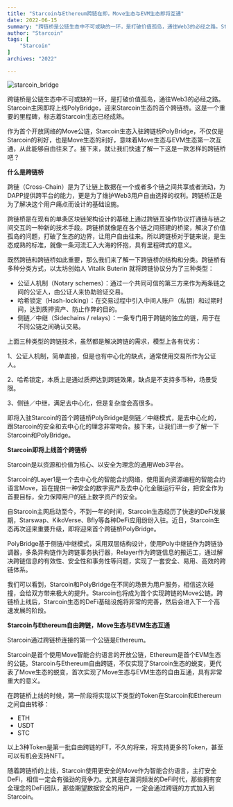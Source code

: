 ```yaml
---
title: "Starcoin与Ethereum跨链在即，Move生态与EVM生态即将互通"
date: 2022-06-15
summary: "跨链桥是公链生态中不可或缺的一环，是打破价值孤岛，通往Web3的必经之路。Starcoin主网即将上线PolyBridge，迎来Starcoin生态的首个跨链桥。这是一个重要的里程碑...."
author: "Starcoin"
tags: [
    "Starcoin"
]
archives: "2022"

---
```


![starcoin_bridge](/images/hackathon/starcoin_bridge.jpeg)

跨链桥是公链生态中不可或缺的一环，是打破价值孤岛，通往Web3的必经之路。Starcoin主网即将上线PolyBridge，迎来Starcoin生态的首个跨链桥。这是一个重要的里程碑，标志着Starcoin生态已经成熟。

作为首个开放网络的Move公链，Starcoin生态入驻跨链桥PolyBridge，不仅仅是Starcoin的利好，也是Move生态的利好，意味着Move生态与EVM生态第一次互通，从此能够自由往来了。接下来，就让我们快速了解一下这是一款怎样的跨链桥吧？

**什么是跨链桥**

跨链（Cross-Chain）是为了让链上数据在一个或者多个链之间共享或者流动，为DAPP提供跨平台的能力，更是为了维护Web3用户自由选择的权利。跨链桥正是为了解决这个用户痛点而设计的基础设施。

跨链桥是在现有的单条区块链架构设计的基础上通过跨链互操作协议打通链与链之间交互的一种新的技术手段。跨链桥就像是在各个链之间搭建的桥梁，解决了价值孤岛的问题，打破了生态的边界，让用户自由往来。所以跨链桥对于链来说，是生态成熟的标准，就像一条河流汇入大海的怀抱，具有里程碑式的意义。

既然跨链和跨链桥如此重要，那么我们来了解一下跨链桥的结构和分类。跨链桥有多种分类方式，以太坊创始人 Vitalik Buterin 就将跨链协议分为了三种类型：

- 公证人机制（Notary schemes）：通过一个共同可信的第三方来作为两条链之间的公证人，由公证人来协助验证交易。
- 哈希锁定（Hash-locking）：在交易过程中引入中间人账户（私钥）和过期时间，达到质押资产、防止作弊的目的。
- 侧链／中继（Sidechains / relays）：一条专门用于跨链的独立的链，用于在不同公链之间确认交易。

上面三种类型的跨链技术，虽然都是解决跨链的需求，模型上各有优劣：

1、公证人机制，简单直接，但是也有中心化的缺点，通常使用交易所作为公证人。

2、哈希锁定，本质上是通过质押达到跨链效果，缺点是不支持多币种，场景受限。

3、侧链／中继，满足去中心化，但是复杂度会高很多。

即将入驻Starcoin的首个跨链桥PolyBridge是侧链／中继模式，是去中心化的，跟Starcoin的安全和去中心化的理念非常吻合。接下来，让我们进一步了解一下Starcoin和PolyBridge。

**Starcoin即将上线首个跨链桥**

Starcoin是以资源和价值为核心、以安全为理念的通用Web3平台。

Starcoin的Layer1是一个去中心化的智能合约网络，使用面向资源编程的智能合约语言Move，旨在提供一种安全的数字资产及去中心化金融运行平台，把安全作为首要目标，全力保障用户的链上数字资产的安全。

自Starcoin主网启动至今，不到一年的时间，Starcoin生态经历了快速的DeFi发展期，Starswap、KikoVerse、Bfly等各种DeFi应用纷纷入驻。近日，Starcoin生态再次迎来重要升级，即将迎来首个跨链桥PolyBridge。

PolyBridge基于侧链/中继模式，采用双层结构设计，使用Poly中继链作为跨链协调器，多条异构链作为跨链事务执行器，Relayer作为跨链信息的搬运工，通过解决跨链信息的有效性、安全性和事务性等问题，实现了一套安全、易用、高效的跨链体系。

我们可以看到，Starcoin和PolyBridge在不同的场景为用户服务，相信这次碰撞，会给双方带来极大的提升。Starcoin也将成为首个实现跨链的Move公链。跨链桥上线后，Starcoin生态的DeFi基础设施将非常的完善，然后会进入下一个高速发展的阶段。

**Starcoin与Ethereum自由跨链，Move生态与EVM生态互通**

Starcoin通过跨链桥连接的第一个公链是Ethereum。

Starcoin是首个使用Move智能合约语言的开放公链，Ethereum是首个EVM生态的公链。Starcoin与Ethereum自由跨链，不仅实现了Starcoin生态的蜕变，更代表了Move生态的蜕变，首次实现了Move生态与EVM生态的自由互通，具有非常重大的意义。

在跨链桥上线的时候，第一阶段将实现以下类型的Token在Starcoin和Ethereum之间自由转移：

- ETH
- USDT
- STC

以上3种Token是第一批自由跨链的FT，不久的将来，将支持更多的Token，甚至可以有机会支持NFT。

随着跨链桥的上线，Starcoin使用更安全的Move作为智能合约语言，主打安全DeFi，相信一定会有强劲的竞争力。尤其是在漏洞频发的DeFi时代，那些拥有安全理念的DeFi团队，那些期望数据安全的用户，一定会通过跨链的方式加入到Starcoin。